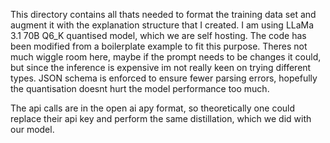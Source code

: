 This directory contains all thats needed to format the training data set and augment it with the explanation structure that I created. I am using LLaMa 3.1 70B Q6_K quantised model, which we are self hosting. The code has been modified from a boilerplate example to fit this purpose. Theres not much wiggle room here, maybe if the prompt needs to be changes it could, but since the inference is expensive im not really keen on trying different types. JSON schema is enforced to ensure fewer parsing errors, hopefully the quantisation doesnt hurt the model performance too much. 


The api calls are in the open ai apy format, so theoretically one could replace their api key and perform the same distillation, which we did with our model. 